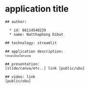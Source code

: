 # application title
```
## author: 

  * id: 66114540229
  * name: Natthaphong Dibut
```
```
## technology: streamlit
```
```
## application description:
รายละเอียดโครงงาน
```
```
## presentation:
[slide/canva/etc..] link [public/ubu]
```
```
## video: link
[public/ubu]
```

